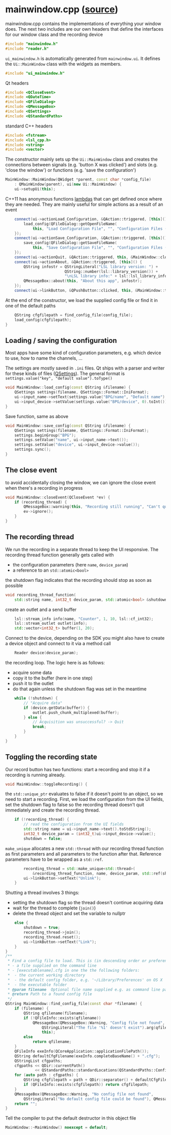 # mainwindow.cpp ([source](../appskeleton/mainwindows.cpp))
mainwindow.cpp contains the implementations of everything your window does. 
The next two includes are our own headers that define the interfaces for
our window class and the recording device 

``` cpp
#include "mainwindow.h"
#include "reader.h"
```

`ui_mainwindow.h` is automatically generated from `mainwindow.ui`.
It defines the `Ui::MainWindow` class with the widgets as members. 

``` cpp
#include "ui_mainwindow.h"
```

Qt headers

``` cpp
#include <QCloseEvent>
#include <QDateTime>
#include <QFileDialog>
#include <QMessageBox>
#include <QSettings>
#include <QStandardPaths>
```

standard C++ headers

``` cpp
#include <fstream>
#include <lsl_cpp.h>
#include <string>
#include <vector>
```

The constructor mainly sets up the `Ui::MainWindow` class and creates the
connections between signals (e.g. 'button X was clicked') and slots
(e.g. 'close the window') or functions (e.g. 'save the configuration')


``` cpp
MainWindow::MainWindow(QWidget *parent, const char *config_file)
	: QMainWindow(parent), ui(new Ui::MainWindow) {
	ui->setupUi(this);
```

C++11 has anonymous functions [lambdas](http://en.cppreference.com/w/cpp/language/lambda)
that can get defined once where they are needed. They are mainly useful
for simple actions as a result of an event 

``` cpp
	connect(ui->actionLoad_Configuration, &QAction::triggered, [this]() {
		load_config(QFileDialog::getOpenFileName(
			this, "Load Configuration File", "", "Configuration Files (*.cfg)"));
	});
	connect(ui->actionSave_Configuration, &QAction::triggered, [this]() {
		save_config(QFileDialog::getSaveFileName(
			this, "Save Configuration File", "", "Configuration Files (*.cfg)"));
	});
	connect(ui->actionQuit, &QAction::triggered, this, &MainWindow::close);
	connect(ui->actionAbout, &QAction::triggered, [this]() {
		QString infostr = QStringLiteral("LSL library version: ") +
						  QString::number(lsl::library_version()) +
						  "\nLSL library info:" + lsl::lsl_library_info();
		QMessageBox::about(this, "About this app", infostr);
	});
	connect(ui->linkButton, &QPushButton::clicked, this, &MainWindow::toggleRecording);
```

At the end of the constructor, we load the supplied config file or find it
in one of the default paths

``` cpp
	QString cfgfilepath = find_config_file(config_file);
	load_config(cfgfilepath);
}
```

## Loading / saving the configuration
Most apps have some kind of configuration parameters, e.g. which device to
use, how to name the channels, ...

The settings are mostly saved in `.ini` files. Qt ships with a parser and
writer for these kinds of files ([QSettings](http://doc.qt.io/qt-5/qsettings.html)).
The general format is `settings.value("key", "default value").toType()`

``` cpp
void MainWindow::load_config(const QString &filename) {
	QSettings settings(filename, QSettings::Format::IniFormat);
	ui->input_name->setText(settings.value("BPG/name", "Default name").toString());
	ui->input_device->setValue(settings.value("BPG/device", 0).toInt());
}
```

Save function, same as above

``` cpp
void MainWindow::save_config(const QString &filename) {
	QSettings settings(filename, QSettings::Format::IniFormat);
	settings.beginGroup("BPG");
	settings.setValue("name", ui->input_name->text());
	settings.setValue("device", ui->input_device->value());
	settings.sync();
}
```

## The close event
to avoid accidentally closing the window, we can ignore the close event
when there's a recording in progress 

``` cpp
void MainWindow::closeEvent(QCloseEvent *ev) {
	if (recording_thread) {
		QMessageBox::warning(this, "Recording still running", "Can't quit while recording");
		ev->ignore();
	}
}
```

## The recording thread

We run the recording in a separate thread to keep the UI responsive.
The recording thread function generally gets called with

- the configuration parameters (here `name`, `device_param`)
- a reference to an `std::atomic<bool>`

the shutdown flag indicates that the recording should stop as soon as possible 

``` cpp
void recording_thread_function(
	std::string name, int32_t device_param, std::atomic<bool> &shutdown) {
```

create an outlet and a send buffer

``` cpp
	lsl::stream_info info(name, "Counter", 1, 10, lsl::cf_int32);
	lsl::stream_outlet outlet(info);
	std::vector<int32_t> buffer(1, 20);
```

Connect to the device, depending on the SDK you might also have to
create a device object and connect to it via a method call

``` cpp
	Reader device(device_param);
```

the recording loop. The logic here is as follows:
- acquire some data
- copy it to the buffer (here in one step)
- push it to the outlet
- do that again unless the shutdown flag was set in the meantime 

``` cpp
	while (!shutdown) {
		// "Acquire data"
		if (device.getData(buffer)) {
			outlet.push_chunk_multiplexed(buffer);
		} else {
			// Acquisition was unsuccessful? -> Quit
			break;
		}
	}
}
```

## Toggling the recording state
Our record button has two functions: start a recording and
stop it if a recording is running already.

``` cpp
void MainWindow::toggleRecording() {
```

the `std::unique_ptr` evaluates to false if it doesn't point to an object,
so we need to start a recording.
First, we load the configuration from the UI fields, set the shutdown flag
to false so the recording thread doesn't quit immediately and create the
recording thread. 

``` cpp
	if (!recording_thread) {
		// read the configuration from the UI fields
		std::string name = ui->input_name->text().toStdString();
		int32_t device_param = (int32_t)ui->input_device->value();
		shutdown = false;
```

`make_unique` allocates a new `std::thread` with our recording
thread function as first parameters and all parameters to the
function after that.
Reference parameters have to be wrapped as a `std::ref`. 

``` cpp
		recording_thread = std::make_unique<std::thread>(
			&recording_thread_function, name, device_param, std::ref(shutdown));
		ui->linkButton->setText("Unlink");
	}
```

Shutting a thread involves 3 things:
- setting the shutdown flag so the thread doesn't continue acquiring data
- wait for the thread to complete (`join()`)
- delete the thread object and set the variable to nullptr 

``` cpp
	else {
		shutdown = true;
		recording_thread->join();
		recording_thread.reset();
		ui->linkButton->setText("Link");
	}
}
/**
 * Find a config file to load. This is (in descending order or preference):
 * - a file supplied on the command line
 * - [executablename].cfg in one the the following folders:
 *	- the current working directory
 *	- the default config folder, e.g. '~/Library/Preferences' on OS X
 *	- the executable folder
 * @param filename	Optional file name supplied e.g. as command line parameter
 * @return Path to a found config file
 */
QString MainWindow::find_config_file(const char *filename) {
	if (filename) {
		QString qfilename(filename);
		if (!QFileInfo::exists(qfilename))
			QMessageBox(QMessageBox::Warning, "Config file not found",
				QStringLiteral("The file '%1' doesn't exist").arg(qfilename), QMessageBox::Ok,
				this);
		else
			return qfilename;
	}
	QFileInfo exeInfo(QCoreApplication::applicationFilePath());
	QString defaultCfgFilename(exeInfo.completeBaseName() + ".cfg");
	QStringList cfgpaths;
	cfgpaths << QDir::currentPath()
			 << QStandardPaths::standardLocations(QStandardPaths::ConfigLocation) << exeInfo.path();
	for (auto path : cfgpaths) {
		QString cfgfilepath = path + QDir::separator() + defaultCfgFilename;
		if (QFileInfo::exists(cfgfilepath)) return cfgfilepath;
	}
	QMessageBox(QMessageBox::Warning, "No config file not found",
		QStringLiteral("No default config file could be found"), QMessageBox::Ok, this);
	return "";
}
```

Tell the compiler to put the default destructor in this object file

``` cpp
MainWindow::~MainWindow() noexcept = default;
